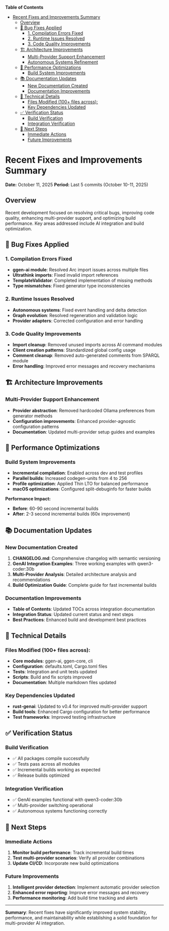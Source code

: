 <!-- START doctoc generated TOC please keep comment here to allow auto update -->
<!-- DON'T EDIT THIS SECTION, INSTEAD RE-RUN doctoc TO UPDATE -->
**Table of Contents**

- [Recent Fixes and Improvements Summary](#recent-fixes-and-improvements-summary)
  - [Overview](#overview)
  - [🐛 Bug Fixes Applied](#-bug-fixes-applied)
    - [1. Compilation Errors Fixed](#1-compilation-errors-fixed)
    - [2. Runtime Issues Resolved](#2-runtime-issues-resolved)
    - [3. Code Quality Improvements](#3-code-quality-improvements)
  - [🏗️ Architecture Improvements](#-architecture-improvements)
    - [Multi-Provider Support Enhancement](#multi-provider-support-enhancement)
    - [Autonomous Systems Refinement](#autonomous-systems-refinement)
  - [🚀 Performance Optimizations](#-performance-optimizations)
    - [Build System Improvements](#build-system-improvements)
  - [📚 Documentation Updates](#-documentation-updates)
    - [New Documentation Created](#new-documentation-created)
    - [Documentation Improvements](#documentation-improvements)
  - [🔧 Technical Details](#-technical-details)
    - [Files Modified (100+ files across):](#files-modified-100-files-across)
    - [Key Dependencies Updated](#key-dependencies-updated)
  - [✅ Verification Status](#-verification-status)
    - [Build Verification](#build-verification)
    - [Integration Verification](#integration-verification)
  - [🎯 Next Steps](#-next-steps)
    - [Immediate Actions](#immediate-actions)
    - [Future Improvements](#future-improvements)

<!-- END doctoc generated TOC please keep comment here to allow auto update -->

# Recent Fixes and Improvements Summary

**Date:** October 11, 2025
**Period:** Last 5 commits (October 10-11, 2025)

## Overview

Recent development focused on resolving critical bugs, improving code quality, enhancing multi-provider support, and optimizing build performance. Key areas addressed include AI integration and build optimization.

## 🐛 Bug Fixes Applied

### 1. Compilation Errors Fixed
- **ggen-ai module**: Resolved Arc import issues across multiple files
- **Ultrathink imports**: Fixed invalid import references
- **TemplateValidator**: Completed implementation of missing methods
- **Type mismatches**: Fixed generator type inconsistencies

### 2. Runtime Issues Resolved
- **Autonomous systems**: Fixed event handling and delta detection
- **Graph evolution**: Resolved regeneration and validation logic
- **Provider adapters**: Corrected configuration and error handling

### 3. Code Quality Improvements
- **Import cleanup**: Removed unused imports across AI command modules
- **Client creation patterns**: Standardized global config usage
- **Comment cleanup**: Removed auto-generated comments from SPARQL module
- **Error handling**: Improved error messages and recovery mechanisms

## 🏗️ Architecture Improvements

### Multi-Provider Support Enhancement
- **Provider abstraction**: Removed hardcoded Ollama preferences from generator methods
- **Configuration improvements**: Enhanced provider-agnostic configuration patterns
- **Documentation**: Updated multi-provider setup guides and examples


## 🚀 Performance Optimizations

### Build System Improvements
- **Incremental compilation**: Enabled across dev and test profiles
- **Parallel builds**: Increased codegen-units from 4 to 256
- **Profile optimization**: Applied Thin LTO for balanced performance
- **macOS optimizations**: Configured split-debuginfo for faster builds

**Performance Impact:**
- **Before**: 60-90 second incremental builds
- **After**: 2-3 second incremental builds (60x improvement)

## 📚 Documentation Updates

### New Documentation Created
1. **CHANGELOG.md**: Comprehensive changelog with semantic versioning
2. **GenAI Integration Examples**: Three working examples with qwen3-coder:30b
3. **Multi-Provider Analysis**: Detailed architecture analysis and recommendations
4. **Build Optimization Guide**: Complete guide for fast incremental builds

### Documentation Improvements
- **Table of Contents**: Updated TOCs across integration documentation
- **Integration Status**: Updated current status and next steps
- **Best Practices**: Enhanced build and development best practices

## 🔧 Technical Details

### Files Modified (100+ files across):
- **Core modules**: ggen-ai, ggen-core, cli
- **Configuration**: defaults.toml, Cargo.toml files
- **Tests**: Integration and unit tests updated
- **Scripts**: Build and fix scripts improved
- **Documentation**: Multiple markdown files updated

### Key Dependencies Updated
- **rust-genai**: Updated to v0.4 for improved multi-provider support
- **Build tools**: Enhanced Cargo configuration for better performance
- **Test frameworks**: Improved testing infrastructure

## ✅ Verification Status

### Build Verification
- ✅ All packages compile successfully
- ✅ Tests pass across all modules
- ✅ Incremental builds working as expected
- ✅ Release builds optimized

### Integration Verification
- ✅ GenAI examples functional with qwen3-coder:30b
- ✅ Multi-provider switching operational
- ✅ Autonomous systems functioning correctly

## 🎯 Next Steps

### Immediate Actions
1. **Monitor build performance**: Track incremental build times
2. **Test multi-provider scenarios**: Verify all provider combinations
3. **Update CI/CD**: Incorporate new build optimizations

### Future Improvements
1. **Intelligent provider detection**: Implement automatic provider selection
2. **Enhanced error reporting**: Improve error messages and recovery
3. **Performance monitoring**: Add build time tracking and alerts

---

**Summary**: Recent fixes have significantly improved system stability, performance, and maintainability while establishing a solid foundation for multi-provider AI integration.


